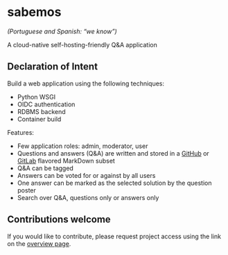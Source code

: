 # sabemos

_(Portuguese and Spanish: “we know”)_

A cloud-native self-hosting-friendly Q&A application

## Declaration of Intent

Build a web application using the following techniques:

- Python WSGI
- OIDC authentication
- RDBMS backend
- Container build

Features:

- Few application roles: admin, moderator, user
- Questions and answers (Q&A) are written and stored in a [GitHub](https://github.github.com/gfm/) or [GitLab](https://docs.gitlab.com/ee/user/markdown.html) flavored MarkDown subset
- Q&A can be tagged
- Answers can be voted for or against by all users
- One answer can be marked as the selected solution by the question poster
- Search over Q&A, questions only or answers only


## Contributions welcome

If you would like to contribute, please request project access using the link on the [overview page](https://gitlab.com/blackstream-x/sabemos).
